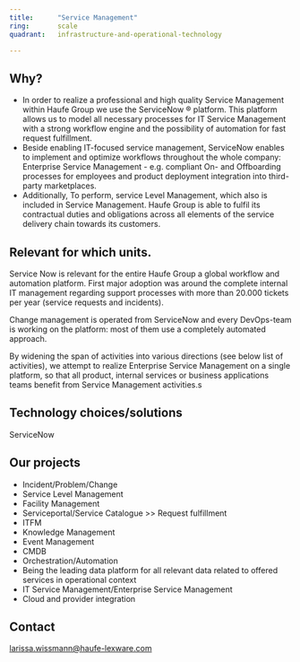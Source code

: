 ```yaml
---
title:      "Service Management"
ring:       scale
quadrant:   infrastructure-and-operational-technology

---
```

## Why?
* In order to realize a professional and high quality Service Management within Haufe Group we use the ServiceNow ® platform.  This platform allows us to model all necessary processes for IT Service Management with a strong workflow engine and the possibility of automation for fast request fulfillment.
* Beside enabling IT-focused service management, ServiceNow enables to implement and optimize workflows throughout the whole company:  Enterprise Service Management - e.g. compliant On- and Offboarding processes for employees and product deployment integration into third-party marketplaces.
* Additionally, To perform, service Level Management, which also is included in Service Management. Haufe Group is able to fulfil its contractual duties and obligations across all elements of the service delivery chain towards its customers.

## Relevant for which units.
Service Now is relevant for the entire Haufe Group a global workflow and automation platform. First major adoption was around the complete internal IT management regarding support processes with more than 20.000 tickets per year (service requests and incidents).

Change management is operated from ServiceNow and every DevOps-team is working on the platform: most of them use a completely automated approach.

By widening the span of activities into various directions (see below list of activities), we attempt to realize Enterprise Service Management on a single platform, so that all product, internal services or business applications teams benefit from Service Management activities.s

## Technology choices/solutions
ServiceNow

## Our projects
* Incident/Problem/Change
* Service Level Management
* Facility Management
* Serviceportal/Service Catalogue >> Request fulfillment
* ITFM
* Knowledge Management
* Event Management
* CMDB
* Orchestration/Automation
* Being the leading data platform for all relevant data related to offered services in operational context
* IT Service Management/Enterprise Service Management
* Cloud and provider integration

## Contact
<larissa.wissmann@haufe-lexware.com>
